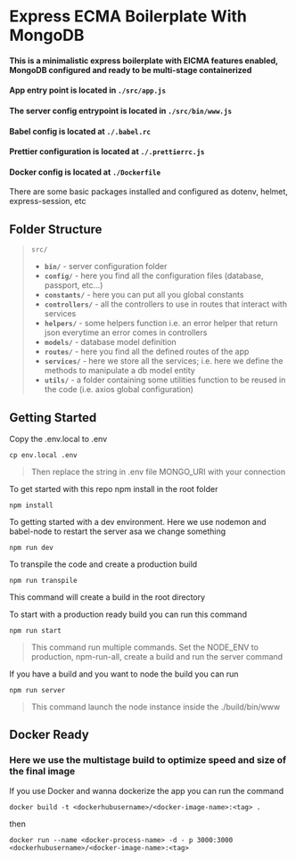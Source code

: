 # Express ECMA Boilerplate With MongoDB

#### This is a minimalistic express boilerplate with EICMA features enabled, MongoDB configured and ready to be multi-stage containerized

#### App entry point is located in `./src/app.js`

#### The server config entrypoint is located in `./src/bin/www.js`

#### Babel config is located at `./.babel.rc`

#### Prettier configuration is located at `./.prettierrc.js`

#### Docker config is located at `./Dockerfile`

There are some basic packages installed and configured as dotenv, helmet, express-session, etc

## Folder Structure

> `src/`
>
> - **`bin/`** - server configuration folder
> - **`config/`** - here you find all the configuration files (database, passport, etc...)
> - **`constants/`** - here you can put all you global constants
> - **`controllers/`** - all the controllers to use in routes that interact with services
> - **`helpers/`** - some helpers function i.e. an error helper that return json everytime an error comes in controllers
> - **`models/`** - database model definition
> - **`routes/`** - here you find all the defined routes of the app
> - **`services/`** - here we store all the services; i.e. here we define the methods to manipulate a db model entity
> - **`utils/`** - a folder containing some utilities function to be reused in the code (i.e. axios global configuration)

## Getting Started

Copy the .env.local to .env

`cp env.local .env`

> Then replace the string in .env file MONGO_URI with your connection

To get started with this repo npm install in the root folder

`npm install`

To getting started with a dev environment. Here we use nodemon and babel-node to restart the server asa we change something

`npm run dev`

To transpile the code and create a production build

`npm run transpile`

This command will create a build in the root directory

To start with a production ready build you can run this command

`npm run start`

> This command run multiple commands. Set the NODE_ENV to production, npm-run-all, create a build and run the server command

If you have a build and you want to node the build you can run

`npm run server`

> This command launch the node instance inside the ./build/bin/www

## Docker Ready

### Here we use the multistage build to optimize speed and size of the final image

If you use Docker and wanna dockerize the app you can run the command

`docker build -t <dockerhubusername>/<docker-image-name>:<tag> . `

then

`docker run --name <docker-process-name> -d - p 3000:3000 <dockerhubusername>/<docker-image-name>:<tag>`
